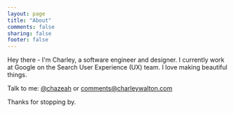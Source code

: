 ```yaml
---
layout: page
title: "About"
comments: false
sharing: false
footer: false
---
```


Hey there - I'm Charley, a software engineer and designer. I currently work at Google on the Search User Experience (UX) team. I love making beautiful things.

Talk to me: [@chazeah][1] or [comments@charleywalton.com][2]

Thanks for stopping by.

[1]: https://twitter.com/chazeah
[2]: mailto:comments@charleywalton.com